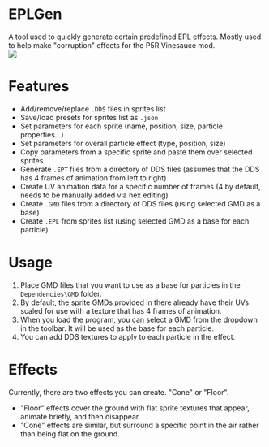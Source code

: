 # EPLGen
A tool used to quickly generate certain predefined EPL effects. Mostly used to help make "corruption" effects for the P5R Vinesauce mod.  
![](https://i.imgur.com/rXijngN.png)  
  
# Features
- Add/remove/replace ``.DDS`` files in sprites list
- Save/load presets for sprites list as ``.json``
- Set parameters for each sprite (name, position, size, particle properties...)
- Set parameters for overall particle effect (type, position, size)
- Copy parameters from a specific sprite and paste them over selected sprites
- Generate ``.EPT`` files from a directory of DDS files (assumes that the DDS has 4 frames of animation from left to right)
- Create UV animation data for a specific number of frames (4 by default, needs to be manually added via hex editing)
- Create ``.GMD`` files from a directory of DDS files (using selected GMD as a base)
- Create ``.EPL`` from sprites list (using selected GMD as a base for each particle)

# Usage
1. Place GMD files that you want to use as a base for particles in the ``Dependencies\GMD`` folder.  
2. By default, the sprite GMDs provided in there already have their UVs scaled for use with a texture that has 4 frames of animation.  
3. When you load the program, you can select a GMD from the dropdown in the toolbar. It will be used as the base for each particle.  
4. You can add DDS textures to apply to each particle in the effect.

# Effects
Currently, there are two effects you can create. "Cone" or "Floor".
- "Floor" effects cover the ground with flat sprite textures that appear, animate briefly, and then disappear.
- "Cone" effects are similar, but surround a specific point in the air rather than being flat on the ground.
